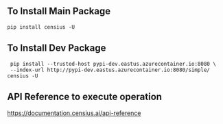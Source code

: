 ## To Install Main Package

```
pip install censius -U

```

## To Install Dev Package
```
 pip install --trusted-host pypi-dev.eastus.azurecontainer.io:8080 \
 --index-url http://pypi-dev.eastus.azurecontainer.io:8080/simple/ censius -U
```

## API Reference to execute operation

https://documentation.censius.ai/api-reference

